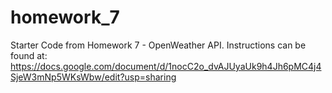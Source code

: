 # homework_7
Starter Code from Homework 7 - OpenWeather API.  Instructions can be found at: https://docs.google.com/document/d/1nocC2o_dvAJUyaUk9h4Jh6pMC4j4SjeW3mNp5WKsWbw/edit?usp=sharing
